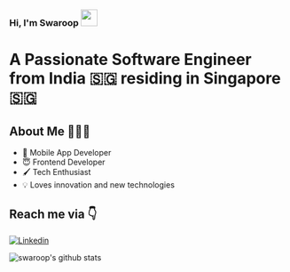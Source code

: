 ### Hi, I'm Swaroop <img src="https://raw.githubusercontent.com/iampavangandhi/iampavangandhi/master/gifs/Hi.gif" width="30px">

# A Passionate Software Engineer from India 🇸🇬 residing in Singapore 🇸🇬

## About Me 🤷🏻‍♂️

* 📱 Mobile App Developer
* 😇 Frontend Developer
* 🖌 Tech Enthusiast
* 💡 Loves innovation and new technologies

## 
## Reach me via 👇

[![Linkedin](https://img.shields.io/badge/LinkedIn-blue.svg?style=for-the-badge&logo=linkedin)](https://www.linkedin.com/in/swaroop-a-s-7ab296b8/)

![swaroop's github stats](https://github-readme-stats.vercel.app/api?username=swaroop325&count_private=true&show_icons=true&theme=dark)

